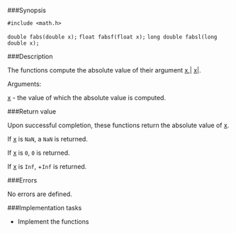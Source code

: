 ###Synopsis

`#include <math.h>`

`double fabs(double x);`
`float fabsf(float x);`
`long double fabsl(long double x);`

###Description

The  functions compute the absolute value of their argument <u>x</u>,| <u>x</u>|.

Arguments:

<u>x</u> - the value of which the absolute value is computed.

###Return value

Upon successful completion, these functions return the absolute value of <u>x</u>.

If <u>x</u> is `NaN`, a `NaN` is returned.

If <u>x</u> is `0`, `0` is returned.

If <u>x</u> is `Inf`, +`Inf` is returned.

###Errors

No errors are defined.

###Implementation tasks

 * Implement the functions